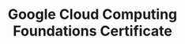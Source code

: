 ---
layout: post
title: Google Cloud Computing Foundations Certificate
category: badges
tags: GCP certification
iframe: <div data-iframe-width="200" data-iframe-height="270" data-share-badge-id="156d732f-69a7-424d-877d-7f932c1a58a6" data-share-badge-host="https://www.credly.com"></div>
---